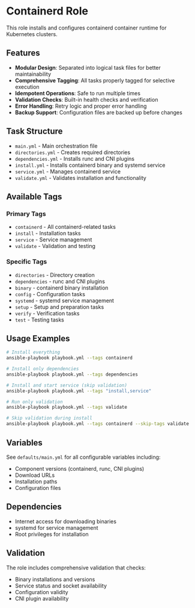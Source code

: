 # Containerd Role

This role installs and configures containerd container runtime for Kubernetes clusters.

## Features

- **Modular Design**: Separated into logical task files for better maintainability
- **Comprehensive Tagging**: All tasks properly tagged for selective execution
- **Idempotent Operations**: Safe to run multiple times
- **Validation Checks**: Built-in health checks and verification
- **Error Handling**: Retry logic and proper error handling
- **Backup Support**: Configuration files are backed up before changes

## Task Structure

- `main.yml` - Main orchestration file
- `directories.yml` - Creates required directories
- `dependencies.yml` - Installs runc and CNI plugins
- `install.yml` - Installs containerd binary and systemd service
- `service.yml` - Manages containerd service
- `validate.yml` - Validates installation and functionality

## Available Tags

### Primary Tags
- `containerd` - All containerd-related tasks
- `install` - Installation tasks
- `service` - Service management
- `validate` - Validation and testing

### Specific Tags
- `directories` - Directory creation
- `dependencies` - runc and CNI plugins
- `binary` - containerd binary installation
- `config` - Configuration tasks
- `systemd` - systemd service management
- `setup` - Setup and preparation tasks
- `verify` - Verification tasks
- `test` - Testing tasks

## Usage Examples

```bash
# Install everything
ansible-playbook playbook.yml --tags containerd

# Install only dependencies
ansible-playbook playbook.yml --tags dependencies

# Install and start service (skip validation)
ansible-playbook playbook.yml --tags "install,service"

# Run only validation
ansible-playbook playbook.yml --tags validate

# Skip validation during install
ansible-playbook playbook.yml --tags containerd --skip-tags validate
```

## Variables

See `defaults/main.yml` for all configurable variables including:
- Component versions (containerd, runc, CNI plugins)
- Download URLs
- Installation paths
- Configuration files

## Dependencies

- Internet access for downloading binaries
- systemd for service management
- Root privileges for installation

## Validation

The role includes comprehensive validation that checks:
- Binary installations and versions
- Service status and socket availability
- Configuration validity
- CNI plugin availability